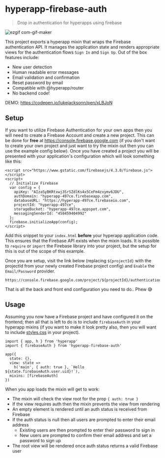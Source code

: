 # hyperapp-firebase-auth

> Drop in authentication for hyperapps using firebase

![ezgif com-gif-maker](https://user-images.githubusercontent.com/1457604/29901861-6cf8c5d4-8df2-11e7-9611-e2800e7bde96.gif)

This project exports a hyperapp mixin that wraps the Firebase authentication API. It manages the application state and renders appropriate views for the authentication flows `Sign In` and `Sign Up`. Out of the box features include:

- New user detection
- Human readable error messages
- Email validation and confirmation
- Reset password by email
- Compatible with @hyperapp/router
- No backend code!

DEMO: https://codepen.io/lukejacksonn/pen/xLBJoN

## Setup

If you want to utilize Firebase Authentication for your own apps then you will need to create a Firebase Account and create a new project. This can be done for **free** at https://console.firebase.google.com (if you don't want to create your own project and just want to try the mixin out then you can use the example config below). Once you have created a project you will be presented with your application's configuration which will look something like this:

```
<script src="https://www.gstatic.com/firebasejs/4.3.0/firebase.js"></script>
<script>
  // Initialize Firebase
  var config = {
    apiKey: "AIzaSyBKRtxwj3SrSZdlKs4x5CeFm4zxymv6JDU",
    authDomain: "hyperapp-497ce.firebaseapp.com",
    databaseURL: "https://hyperapp-497ce.firebaseio.com",
    projectId: "hyperapp-497ce",
    storageBucket: "hyperapp-497ce.appspot.com",
    messagingSenderId: "458459404992"
  };
  firebase.initializeApp(config);
</script>
```

Add this snippet to your `index.html` **before** your hyperapp application code. This ensures that the Firebase API exists when the mixin loads. It is possible to `require` or `import` the Firebase library into your project, but the setup for this is out of the scope of this example.

Once you are setup, visit the link below (replacing `${projectId}` with the projectId from your newly created Firebase project config) and `Enable` the `Email/Password` provider.

```
https://console.firebase.google.com/project/${projectId}/authentication/providers
```

That is all the back and front end configuration you need to do.. Phew :sweat_smile:


## Usage

Assuming you now have a Firebase project and have configured it on the frontend; then all that is left to do is to include `firebaseAuth` in your hyperapp mixins (if you want to make it look pretty also, then you will want to include [styles.css](https://github.com/lukejacksonn/hyperapp-firebase-auth/blob/master/styles.css) in your project).

```
import { app, h } from 'hyperapp'
import { firebaseAuth } from 'hyperapp-firebase-auth'

app({
  state: {},
  view: state =>
    h('main', { auth: true }, `Hello ${state.firebaseAuth.user.uid}!`),
  mixins: [firebaseAuth]
})
```

When you app loads the mixin will get to work:

- The mixin will check the view root for the prop `{ auth: true }`
- If the view requires auth then the mixin prevents the view from rendering
- An empty element is rendered until an auth status is received from Firebase
- If the auth status is null then all users are prompted to enter their email address
  - Existing users are then prompted to enter their password to sign in
  - New users are prompted to confirm their email address and set a password to sign up
- The root view will be rendered once auth status returns a valid Firebase user
